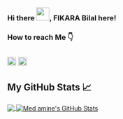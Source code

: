 ### Hi there <img src="https://raw.githubusercontent.com/MartinHeinz/MartinHeinz/master/wave.gif" width="30px">, FIKARA Bilal here!
### How to reach Me 👇
[<img src='https://cdn.jsdelivr.net/npm/simple-icons@3.0.1/icons/linkedin.svg' alt='linkedin' width="20" height='auto'>][linkedin]
[<img src='https://cdn.jsdelivr.net/npm/simple-icons@3.0.1/icons/twitter.svg' alt='twitter' width="20" height='auto'>][twitter] 
---
## My GitHub Stats 📈
<a href="https://github.com/bilal-dotcom/bilal-dotcom">
  <img align="center" src="https://github-readme-stats.vercel.app/api/top-langs/?username=bilal-dotcom&hide=php,html&title_color=ffffff&text_color=c9cacc&icon_color=2bbc8a&bg_color=1d1f21" />
</a>
<a href="https://github.com/bilal-dotcom/bilal-dotcom">
  <img align="center" src="https://github-readme-stats.vercel.app/api?username=bilal-dotcom&show_icons=true&line_height=27&count_private=true&title_color=ffffff&text_color=c9cacc&icon_color=2bbc8a&bg_color=1d1f21" alt="Med amine's GitHub Stats" />
</a>


[twitter]: https://twitter.com/bill_fka
[linkedin]: https://www.linkedin.com/in/bilal-fikara-4996201b7

<!--
**bilal-dotcom/bilal-dotcom** is a ✨ _special_ ✨ repository because its `README.md` (this file) appears on your GitHub profile.
Here are some ideas to get you started:
- 🔭 I’m currently working on ...
- 🌱 I’m currently learning ...
- 👯 I’m looking to collaborate on ...
- 🤔 I’m looking for help with ...
- 💬 Ask me about ...
- 📫 How to reach me: ...
- 😄 Pronouns: ...
- ⚡ Fun fact: ...
-->

